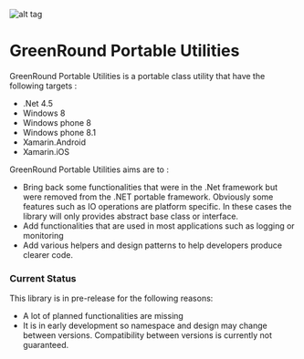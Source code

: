![alt tag](https://ci.appveyor.com/api/projects/status/4g69l3cnnvg2d25e?svg=true)

# GreenRound Portable Utilities
GreenRound Portable Utilities is a portable class utility that have the following targets :

* .Net 4.5
* Windows 8
* Windows phone 8
* Windows phone 8.1
* Xamarin.Android
* Xamarin.iOS

GreenRound Portable Utilities aims are to :

* Bring back some functionalities that were in the .Net framework but were removed from the .NET portable framework. Obviously some features such as IO operations are platform specific. In these cases the library will only provides abstract base class or interface.
* Add functionalities that are used in most applications such as logging or monitoring
* Add various helpers and design patterns to help developers produce clearer code.  

### Current Status

This library is in pre-release for the following reasons:

* A lot of planned functionalities are missing
* It is in early development so namespace and design may change between versions. Compatibility between versions is currently not guaranteed.
